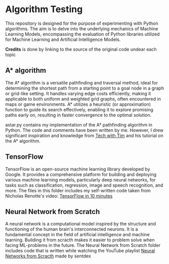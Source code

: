 # Algorithm Testing
This repository is designed for the purpose of experimenting with Python algorithms. The aim is to delve into the underlying mechanics of Machine Learning Models, encompassing the evaluation of Python libraries utilized for Machine Learning and Artificial Intelligence Models.

**Credits** is done by linking to the source of the original code undear each topic

## A* algorithm 
The A* algorithm is a versatile pathfinding and traversal method, ideal for determining the shortest path from a starting point to a goal node in a graph or grid-like setting. It handles varying edge costs efficiently, making it applicable to both uniform and weighted grid graphs, often encountered in maps or game environments. A* utilizes a heuristic (or approximation) function to guide its search effectively, enabling it to explore promising paths early on, resulting in faster convergence to the optimal solution.

astar.py contains my implementation of the A* pathfinding algorithm in Python. The code and comments have been written by me. However, I drew significant inspiration and knowledge from [Tech with Tim](https://www.youtube.com/channel/UC4JX40jDee_tINbkjycV4Sg) and his tutorial on the A* algorithm.

## TensorFlow
TensorFlow is an open-source machine learning library developed by Google. It provides a comprehensive platform for building and deploying various machine learning models, particularly deep neural networks, for tasks such as classification, regression, image and speech recognition, and more. The files in this folder includes my self-written code taken from Nicholas Renotte's video: [TensorFlow in 10 minutes](https://www.youtube.com/watch?v=6_2hzRopPbQ)

## Neural Network from Scratch
A neural network is a computational model inspired by the structure and functioning of the human brain's interconnected neurons. It is a fundamental concept in the field of artificial intelligence and machine learning. Building it from scracth makes it easier to problem solve when facing ML-problems in the future. The Neural Network from Scratch folder includes code that is written while watching the YouTube playlist [Neural Networks from Scracth](https://www.youtube.com/playlist?list=PLQVvvaa0QuDcjD5BAw2DxE6OF2tius3V3) made by sentdex
